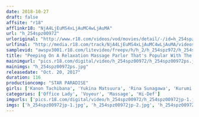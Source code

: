 ```yaml
---
date: 2018-10-27
draft: false
affsite: "r18"
afflinkr18: "NjA4LjEuMS4xLjAuMC4wLjAuMA"
url: "h_254spz00972"
urloriginal: "http://www.r18.com/videos/vod/movies/detail/-/id=h_254spz00972"
urlfinal: "http://media.r18.com/track/NjA4LjEuMS4xLjAuMC4wLjAuMA/videos/vod/movies/detail/-/id=h_254spz00972"
samplevid: "awspv3001.r18.com/litevideo/freepv/h/h_2/h_254spz972/h_254spz972_dmb_w.mp4"
title: "Peeping On A Relaxation Massage Parlor That's Popular With The Office Ladies In The Yaesu District"
mainimgurl: "pics.r18.com/digital/video/h_254spz00972/h_254spz00972ps.jpg"
mainimgs: "h_254spz00972ps.jpg"
releasedate: "Oct. 20, 2017"
duration: 116
productioncomp: "STAR PARADISE"
girls: ['Kanon Tachibana', 'Yukina Matsuura', 'Rina Sunagawa', 'Kurumi Nanase', 'Juri Kato']
categories: ['Office Lady', 'Voyeur', 'Massage', 'Hi-Def']
imgurls: ['pics.r18.com/digital/video/h_254spz00972/h_254spz00972jp-1.jpg', 'pics.r18.com/digital/video/h_254spz00972/h_254spz00972jp-2.jpg', 'pics.r18.com/digital/video/h_254spz00972/h_254spz00972jp-3.jpg', 'pics.r18.com/digital/video/h_254spz00972/h_254spz00972jp-4.jpg', 'pics.r18.com/digital/video/h_254spz00972/h_254spz00972jp-5.jpg', 'pics.r18.com/digital/video/h_254spz00972/h_254spz00972jp-6.jpg', 'pics.r18.com/digital/video/h_254spz00972/h_254spz00972jp-7.jpg', 'pics.r18.com/digital/video/h_254spz00972/h_254spz00972jp-8.jpg', 'pics.r18.com/digital/video/h_254spz00972/h_254spz00972jp-9.jpg', 'pics.r18.com/digital/video/h_254spz00972/h_254spz00972jp-10.jpg', 'pics.r18.com/digital/video/h_254spz00972/h_254spz00972jp-11.jpg', 'pics.r18.com/digital/video/h_254spz00972/h_254spz00972jp-12.jpg', 'pics.r18.com/digital/video/h_254spz00972/h_254spz00972jp-13.jpg', 'pics.r18.com/digital/video/h_254spz00972/h_254spz00972jp-14.jpg', 'pics.r18.com/digital/video/h_254spz00972/h_254spz00972jp-15.jpg', 'pics.r18.com/digital/video/h_254spz00972/h_254spz00972jp-16.jpg', 'pics.r18.com/digital/video/h_254spz00972/h_254spz00972jp-17.jpg', 'pics.r18.com/digital/video/h_254spz00972/h_254spz00972jp-18.jpg', 'pics.r18.com/digital/video/h_254spz00972/h_254spz00972jp-19.jpg', 'pics.r18.com/digital/video/h_254spz00972/h_254spz00972jp-20.jpg']
imgs: ['h_254spz00972jp-1.jpg', 'h_254spz00972jp-2.jpg', 'h_254spz00972jp-3.jpg', 'h_254spz00972jp-4.jpg', 'h_254spz00972jp-5.jpg', 'h_254spz00972jp-6.jpg', 'h_254spz00972jp-7.jpg', 'h_254spz00972jp-8.jpg', 'h_254spz00972jp-9.jpg', 'h_254spz00972jp-10.jpg', 'h_254spz00972jp-11.jpg', 'h_254spz00972jp-12.jpg', 'h_254spz00972jp-13.jpg', 'h_254spz00972jp-14.jpg', 'h_254spz00972jp-15.jpg', 'h_254spz00972jp-16.jpg', 'h_254spz00972jp-17.jpg', 'h_254spz00972jp-18.jpg', 'h_254spz00972jp-19.jpg', 'h_254spz00972jp-20.jpg']
---
```

